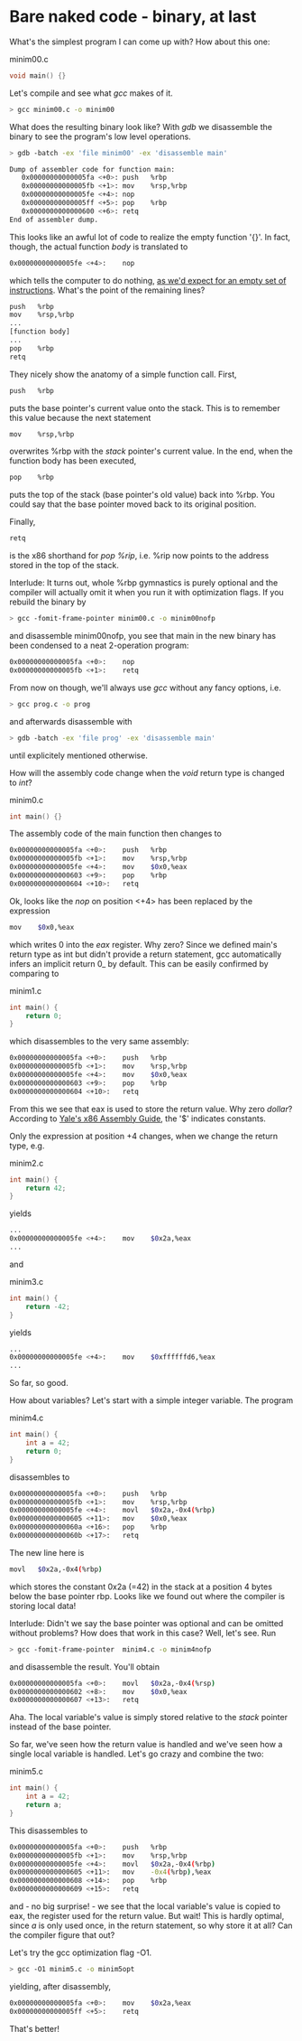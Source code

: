 # Bare naked code - binary, at last

What's the simplest program I can come up with? How about this one:

minim00.c
```c
void main() {}
```

Let's compile and see what _gcc_ makes of it. 

```bash
> gcc minim00.c -o minim00
```

What does the resulting binary look like? With _gdb_ we disassemble the binary to see the program's low level 
operations.

```bash
> gdb -batch -ex 'file minim00' -ex 'disassemble main'

Dump of assembler code for function main:
   0x00000000000005fa <+0>:	push   %rbp
   0x00000000000005fb <+1>:	mov    %rsp,%rbp
   0x00000000000005fe <+4>:	nop
   0x00000000000005ff <+5>:	pop    %rbp
   0x0000000000000600 <+6>:	retq   
End of assembler dump.
```

This looks like an awful lot of code to realize the empty function '{}'. In fact, though, the actual function _body_ is 
translated to 
 
```bash
0x00000000000005fe <+4>:	nop
```

which tells the computer to do nothing, [as we'd expect for an empty set of instructions](https://en.wikipedia.org/wiki/NOP_(code)#C_and_derivatives).
What's the point of the remaining lines?

```bash
push   %rbp
mov    %rsp,%rbp
...
[function body]
...
pop    %rbp
retq   
```

They nicely show the anatomy of a simple function call. First,

```bash
push   %rbp
```

puts the base pointer's current value onto the stack. This is to remember this value because the next statement 

```bash
mov    %rsp,%rbp
```

overwrites %rbp with the _stack_ pointer's current value. In the end, when the function body has been executed, 

```bash
pop    %rbp
```

puts the top of the stack (base pointer's old value) back into %rbp. You could say that the base pointer moved back to 
its original position. 

Finally, 

```bash
retq
```

is the x86 shorthand for _pop %rip_, i.e. %rip now points to the address stored in the top of the stack.

Interlude: It turns out, whole %rbp gymnastics is purely optional and the compiler will actually omit it when you run it 
with optimization flags. If you rebuild the binary by

```bash
> gcc -fomit-frame-pointer minim00.c -o minim00nofp
```

and disassemble minim00nofp, you see that main in the new binary has been condensed to a neat 2-operation program:

```bash
0x00000000000005fa <+0>:	nop
0x00000000000005fb <+1>:	retq  
```

From now on though, we'll always use _gcc_ without any fancy options, i.e. 

```bash
> gcc prog.c -o prog
```

and afterwards disassemble with 

```bash
> gdb -batch -ex 'file prog' -ex 'disassemble main'
```

until explicitely mentioned otherwise.

How will the assembly code change when the _void_ return type is changed to _int_? 

minim0.c
```c
int main() {}
```

The assembly code of the main function then changes to

```bash
0x00000000000005fa <+0>:	push   %rbp
0x00000000000005fb <+1>:	mov    %rsp,%rbp
0x00000000000005fe <+4>:	mov    $0x0,%eax
0x0000000000000603 <+9>:	pop    %rbp
0x0000000000000604 <+10>:	retq   
```

Ok, looks like the _nop_ on position <+4> has been replaced by the expression

```bash
mov    $0x0,%eax
```

which writes 0 into the _eax_ register. Why zero? Since we defined main's return type as int but didn't provide a return 
statement, gcc automatically infers an implicit return 0_ by default. This can be easily confirmed by comparing to

minim1.c
```c
int main() {
	return 0;
}
```

which disassembles to the very same assembly:

```bash
0x00000000000005fa <+0>:	push   %rbp
0x00000000000005fb <+1>:	mov    %rsp,%rbp
0x00000000000005fe <+4>:	mov    $0x0,%eax
0x0000000000000603 <+9>:	pop    %rbp
0x0000000000000604 <+10>:	retq   
```

From this we see that eax is used to store the return value. Why zero _dollar_? According to 
[Yale's x86 Assembly Guide](https://www.cs.yale.edu/flint/cs421/papers/x86-asm/asm.html#instructions), the '$' indicates 
constants. 

Only the expression at position +4 changes, when we change the return type, e.g.

minim2.c
```c
int main() {
	return 42;
}
```

yields

```bash
...
0x00000000000005fe <+4>:	mov    $0x2a,%eax
...
```

and 

minim3.c
```c
int main() {
	return -42;
}
```

yields

```bash
...
0x00000000000005fe <+4>:	mov    $0xffffffd6,%eax
...
```

So far, so good.

How about variables? Let's start with a simple integer variable. The program

minim4.c
```c
int main() {
	int a = 42;
	return 0;
}
```

disassembles to

```bash
0x00000000000005fa <+0>:	push   %rbp
0x00000000000005fb <+1>:	mov    %rsp,%rbp
0x00000000000005fe <+4>:	movl   $0x2a,-0x4(%rbp)
0x0000000000000605 <+11>:	mov    $0x0,%eax
0x000000000000060a <+16>:	pop    %rbp
0x000000000000060b <+17>:	retq   
```

The new line here is

```bash
movl   $0x2a,-0x4(%rbp)
```

which stores the constant 0x2a (=42) in the stack at a position 4 bytes below the base pointer rbp. Looks like we found
out where the compiler is storing local data!

Interlude: Didn't we say the base pointer was optional and can be omitted without problems? How does that work in this 
case? Well, let's see. Run

```bash
> gcc -fomit-frame-pointer  minim4.c -o minim4nofp
```

and disassemble the result. You'll obtain

```bash
0x00000000000005fa <+0>:	movl   $0x2a,-0x4(%rsp)
0x0000000000000602 <+8>:	mov    $0x0,%eax
0x0000000000000607 <+13>:	retq
```

Aha. The local variable's value is simply stored relative to the _stack_ pointer instead of the base pointer.

So far, we've seen how the return value is handled and we've seen how a single local variable is handled. Let's go crazy
and combine the two:

minim5.c
```c
int main() {
	int a = 42;
	return a;
}
```

This disassembles to

```bash
0x00000000000005fa <+0>:	push   %rbp
0x00000000000005fb <+1>:	mov    %rsp,%rbp
0x00000000000005fe <+4>:	movl   $0x2a,-0x4(%rbp)
0x0000000000000605 <+11>:	mov    -0x4(%rbp),%eax
0x0000000000000608 <+14>:	pop    %rbp
0x0000000000000609 <+15>:	retq   
```

and - no big surprise! - we see that the local variable's value is copied to eax, the register used for the return 
value. But wait! This is hardly optimal, since _a_ is only used once, in the return statement, so why store it at 
all? Can the compiler figure that out?

Let's try the gcc optimization flag -O1.

```bash
> gcc -O1 minim5.c -o minim5opt
```

yielding, after disassembly,

```bash
0x00000000000005fa <+0>:	mov    $0x2a,%eax
0x00000000000005ff <+5>:	retq   
```

That's better! 
